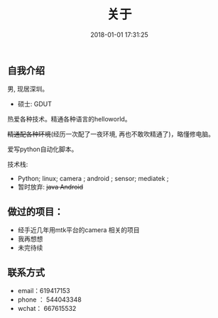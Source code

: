 ﻿---
title: 关于
date: 2018-01-01 17:31:25
---

## 自我介绍

男, 现居深圳。 

- 硕士: GDUT

热爱各种技术。精通各种语言的helloworld。

~~精通配各种环境~~(经历一次配了一夜环境, 再也不敢吹精通了)，略懂修电脑。

爱写python自动化脚本。

技术栈:

- Python; linux; camera ; android ; sensor; mediatek ;
- 暂时放弃: ~~java Android~~  

## 做过的项目：

- 经手近几年用mtk平台的camera 相关的项目
- 我再想想
- 未完待续


## 联系方式

- email：619417153
- phone ： 544043348
- wchat： 667615532
